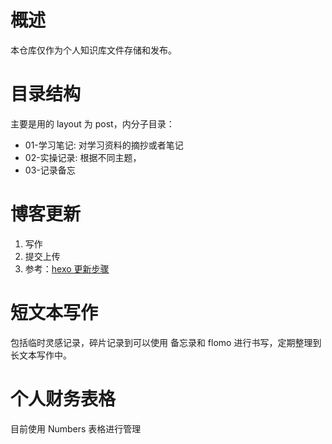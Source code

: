 # 概述

本仓库仅作为个人知识库文件存储和发布。

# 目录结构
主要是用的 layout 为 post，内分子目录：
- 01-学习笔记: 对学习资料的摘抄或者笔记
- 02-实操记录: 根据不同主题，
- 03-记录备忘

# 博客更新
1. 写作
2. 提交上传
3. 参考：[hexo 更新步骤](_posts/02-实操记录/hexo%20博客系统使用.md)

# 短文本写作

包括临时灵感记录，碎片记录到可以使用 备忘录和 flomo 进行书写，定期整理到长文本写作中。

# 个人财务表格
目前使用 Numbers 表格进行管理